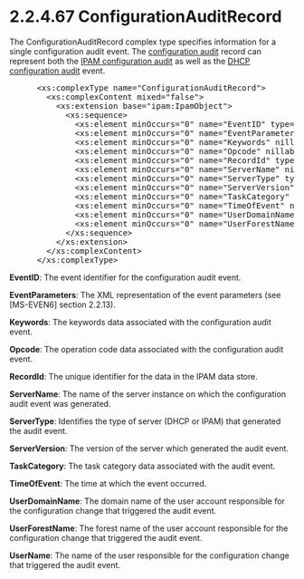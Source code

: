 <html dir="LTR" xmlns:mshelp="http://msdn.microsoft.com/mshelp" xmlns:ddue="http://ddue.schemas.microsoft.com/authoring/2003/5" xmlns:xlink="http://www.w3.org/1999/xlink" xmlns:tool="http://www.microsoft.com/tooltip">
 <body>
 <div id="header">
 <h1 class="heading">2.2.4.67 ConfigurationAuditRecord</h1>
 </div>
 <div id="mainSection">
 <div id="mainBody">
 <div id="allHistory" class="saveHistory"></div>
 <div id="sectionSection0" class="section" name="collapseableSection">
 

<p>The ConfigurationAuditRecord complex type specifies
information for a single configuration audit event. The <a href="21b4a631-8f28-420f-822f-c5f879d5046e.md#gt_272297e7-5a18-4c98-9aac-0ba789a45c95">configuration audit</a> record
can represent both the <a href="21b4a631-8f28-420f-822f-c5f879d5046e.md#gt_f0f8b247-0af9-45c2-9830-30bd92bb9dea">IPAM
configuration audit</a> as well as the <a href="21b4a631-8f28-420f-822f-c5f879d5046e.md#gt_ade2abc3-2004-488a-847a-b3254fa521cc">DHCP configuration audit</a>
event.</p>

<dl>
<dd>
<div><pre> &lt;xs:complexType name=&quot;ConfigurationAuditRecord&quot;&gt;
   &lt;xs:complexContent mixed=&quot;false&quot;&gt;
     &lt;xs:extension base=&quot;ipam:IpamObject&quot;&gt;
       &lt;xs:sequence&gt;
         &lt;xs:element minOccurs=&quot;0&quot; name=&quot;EventID&quot; type=&quot;xsd:int&quot; /&gt;
         &lt;xs:element minOccurs=&quot;0&quot; name=&quot;EventParameters&quot; nillable=&quot;true&quot; type=&quot;xsd:string&quot; /&gt;
         &lt;xs:element minOccurs=&quot;0&quot; name=&quot;Keywords&quot; nillable=&quot;true&quot; type=&quot;xsd:base64Binary&quot; /&gt;
         &lt;xs:element minOccurs=&quot;0&quot; name=&quot;Opcode&quot; nillable=&quot;true&quot; type=&quot;xsd:int&quot; /&gt;
         &lt;xs:element minOccurs=&quot;0&quot; name=&quot;RecordId&quot; type=&quot;xsd:long&quot; /&gt;
         &lt;xs:element minOccurs=&quot;0&quot; name=&quot;ServerName&quot; nillable=&quot;true&quot; type=&quot;xsd:string&quot; /&gt;
         &lt;xs:element minOccurs=&quot;0&quot; name=&quot;ServerType&quot; type=&quot;ipam:ServerAuditType&quot; /&gt;
         &lt;xs:element minOccurs=&quot;0&quot; name=&quot;ServerVersion&quot; type=&quot;xsd:decimal&quot; /&gt;
         &lt;xs:element minOccurs=&quot;0&quot; name=&quot;TaskCategory&quot; nillable=&quot;true&quot; type=&quot;xsd:int&quot; /&gt;
         &lt;xs:element minOccurs=&quot;0&quot; name=&quot;TimeOfEvent&quot; nillable=&quot;true&quot; type=&quot;xsd:dateTime&quot; /&gt;
         &lt;xs:element minOccurs=&quot;0&quot; name=&quot;UserDomainName&quot; nillable=&quot;true&quot; type=&quot;xsd:string&quot; /&gt;
         &lt;xs:element minOccurs=&quot;0&quot; name=&quot;UserForestName&quot; nillable=&quot;true&quot; type=&quot;xsd:string&quot; /&gt;      &lt;xs:element minOccurs=&quot;0&quot; name=&quot;UserName&quot; nillable=&quot;true&quot; type=&quot;xsd:string&quot; /&gt;
       &lt;/xs:sequence&gt;
     &lt;/xs:extension&gt;
   &lt;/xs:complexContent&gt;
 &lt;/xs:complexType&gt;
</pre></div>
</dd></dl>

<p><b>EventID</b>: The event identifier for the
configuration audit event.</p>

<p><b>EventParameters</b>: The XML representation of the
event parameters (see <mshelp:link keywords="18000371-ae6d-45f7-95f3-249cbe2be39b" tabindex="0">[MS-EVEN6]</mshelp:link>
section <mshelp:link keywords="8c61aef7-bd4b-4edb-8dfd-3c9a7537886b" tabindex="0">2.2.13</mshelp:link>).</p>

<p><b>Keywords</b>: The keywords data associated with
the configuration audit event.</p>

<p><b>Opcode</b>: The operation code data associated
with the configuration audit event.</p>

<p><b>RecordId</b>: The unique identifier for the data
in the IPAM data store.</p>

<p><b>ServerName</b>: The name of the server instance on
which the configuration audit event was generated.</p>

<p><b>ServerType</b>: Identifies the type of server
(DHCP or IPAM) that generated the audit event. </p>

<p><b>ServerVersion</b>: The version of the server which
generated the audit event.</p>

<p><b>TaskCategory</b>: The task category data
associated with the audit event.</p>

<p><b>TimeOfEvent</b>: The time at which the event
occurred.</p>

<p><b>UserDomainName</b>: The domain name of the user
account responsible for the configuration change that triggered the audit
event.</p>

<p><b>UserForestName</b>: The forest name of the user
account responsible for the configuration change that triggered the audit
event.</p>

<p><b>UserName</b>: The name of the user responsible for
the configuration change that triggered the audit event.</p>


 </div>
 </div>
 </div>
 </body>
</html>